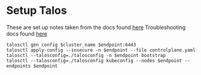 # Setup Talos

These are set up notes taken from the docs found [here](https://www.talos.dev/v1.7/introduction/getting-started/)
Troubleshooting docs found [here](https://www.talos.dev/v1.7/introduction/troubleshooting/)

```
talosctl gen config $cluster_name $endpoint:6443
talosctl apply-config --insecure -n $endpoint --file controlplane.yaml
talosctl --talosconfig=./talosconfig -n $endpoint bootstrap
talosctl --talosconfig=./talosconfig kubeconfig --nodes $endpoint --endpoints $endpoint
```
